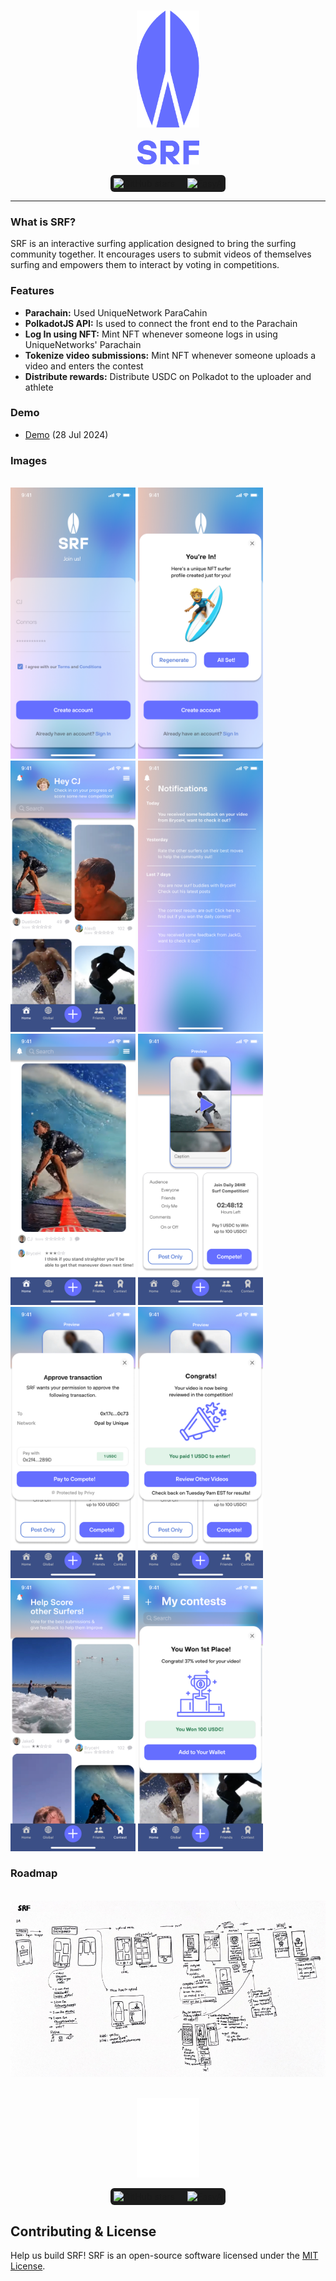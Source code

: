 <p align="center">
<br />
    <img src="logo_blue.png" width="100" alt=""/>
<br />
<br />
    <img src="title_blue.png" width="100" alt=""/>
<br />
</p>
<p align="center" style="display: flex; justify-content: center; align-items: center;">
    <span style="display: inline-flex; align-items: center; background-color: #1c1c1c; padding: 5px; border-radius: 6px;">
        <img src="https://img.shields.io/github/stars/jjjutla/melodot?style=social" alt="GitHub stars"/>
        <span style="margin: 0 10px; color: white; font-size: 14px;"></span>
        <a href="https://www.easya.io/">
            <img src="https://github.com/user-attachments/assets/09cfc307-f04f-4225-8c3b-bc96c47583a6" alt="EasyA" style="height: 21px;"/>
        </a>
    </span>
</p>

---

### What is SRF?
SRF is an interactive surfing application designed to bring the surfing community together. It encourages users to submit videos of themselves surfing and empowers them to interact by voting in competitions. 

### Features
- **Parachain:** Used UniqueNetwork ParaCahin
- **PolkadotJS API:** Is used to connect the front end to the Parachain
- **Log In using NFT:** Mint NFT whenever someone logs in using UniqueNetworks' Parachain
- **Tokenize video submissions:** Mint NFT whenever someone uploads a video and enters the contest
- **Distribute rewards:** Distribute USDC on Polkadot to the uploader and athlete



### Demo
- [Demo](https://youtu.be/rZFbwazISlo) (28 Jul 2024)

### Images
<p align="left">
<br />
    <img src="login.png" width="200" alt=""/>
    <img src="3.1. Login - light.png" width="200" alt=""/>
    <img src="home.png" width="200" alt=""/>
    <img src="0Notifications.png" width="200" alt=""/>
    <img src="1.1. Social home - dark.png" width="200" alt=""/>
    <img src="compete.png" width="200" alt=""/>
    <img src="compete2.png" width="200" alt=""/>
    <img src="compete3.png" width="200" alt=""/>
    <img src="vote.png" width="200" alt=""/>
    <img src="winner.png" width="200" alt=""/>
<br />
</p>



### Roadmap
<p align="left">
<br />
    <img src="userflow.PNG" width="800" alt=""/>
<br />
</p>



<p align="center">
<br />
    <img src="logo_white.png" width="100" alt=""/>
<br />
</p>
<p align="center" style="display: flex; justify-content: center; align-items: center;">
    <span style="display: inline-flex; align-items: center; background-color: #1c1c1c; padding: 5px; border-radius: 6px;">
        <img src="https://img.shields.io/github/stars/jjjutla/melodot?style=social" alt="GitHub stars"/>
        <span style="margin: 0 10px; color: white; font-size: 14px;"></span>
        <a href="https://www.easya.io/">
            <img src="https://github.com/user-attachments/assets/09cfc307-f04f-4225-8c3b-bc96c47583a6" alt="EasyA" style="height: 21px;"/>
        </a>
    </span>
</p>


## Contributing & License
Help us build SRF! SRF is an open-source software licensed under the [MIT License](https://github.com/jjjutla/melodot/blob/main/MIT-LICENSE.txt).
